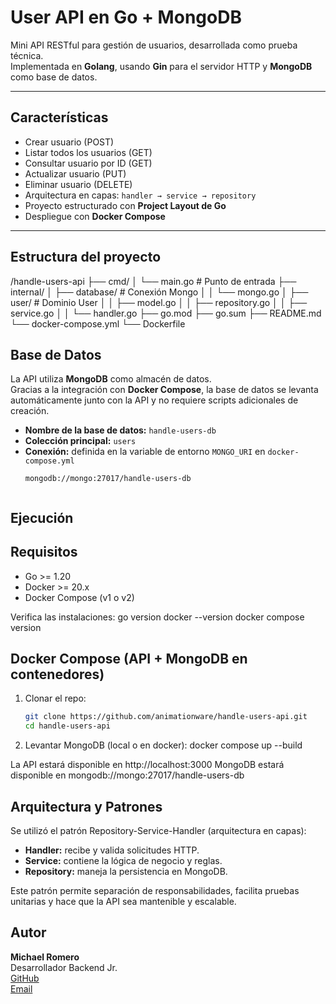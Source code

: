 # User API en Go + MongoDB

Mini API RESTful para gestión de usuarios, desarrollada como prueba técnica.  
Implementada en **Golang**, usando **Gin** para el servidor HTTP y **MongoDB** como base de datos.

---

## Características

- Crear usuario (POST)
- Listar todos los usuarios (GET)
- Consultar usuario por ID (GET)
- Actualizar usuario (PUT)
- Eliminar usuario (DELETE)
- Arquitectura en capas: `handler → service → repository`
- Proyecto estructurado con **Project Layout de Go**
- Despliegue con **Docker Compose**

---

## Estructura del proyecto

/handle-users-api
├── cmd/
│ └── main.go # Punto de entrada
├── internal/
│ ├── database/ # Conexión Mongo
│ │ └── mongo.go
│ ├── user/ # Dominio User
│ │ ├── model.go
│ │ ├── repository.go
│ │ ├── service.go
│ │ └── handler.go
├── go.mod
├── go.sum
├── README.md
└── docker-compose.yml
└── Dockerfile

## Base de Datos

La API utiliza **MongoDB** como almacén de datos.  
Gracias a la integración con **Docker Compose**, la base de datos se levanta automáticamente junto con la API y no requiere scripts adicionales de creación.

- **Nombre de la base de datos:** `handle-users-db`  
- **Colección principal:** `users`  
- **Conexión:** definida en la variable de entorno `MONGO_URI` en `docker-compose.yml`  
  ```text
  mongodb://mongo:27017/handle-users-db


## Ejecución

## Requisitos
- Go >= 1.20
- Docker >= 20.x
- Docker Compose (v1 o v2)

Verifica las instalaciones:
    go version
    docker --version
    docker compose version

## Docker Compose (API + MongoDB en contenedores)
1. Clonar el repo:
   ```bash
   git clone https://github.com/animationware/handle-users-api.git
   cd handle-users-api
   ```
2. Levantar MongoDB (local o en docker):
    docker compose up --build

La API estará disponible en http://localhost:3000
MongoDB estará disponible en mongodb://mongo:27017/handle-users-db

## Arquitectura y Patrones

Se utilizó el patrón Repository-Service-Handler (arquitectura en capas):

- **Handler:** recibe y valida solicitudes HTTP.
- **Service:** contiene la lógica de negocio y reglas.
- **Repository:** maneja la persistencia en MongoDB.

Este patrón permite separación de responsabilidades, facilita pruebas unitarias y hace que la API sea mantenible y escalable.

## Autor

**Michael Romero**  
Desarrollador Backend Jr.  
[GitHub](https://github.com/animationware/DevelopWare)  
[Email](mailto:michaelromeroortega@gmail.com)
